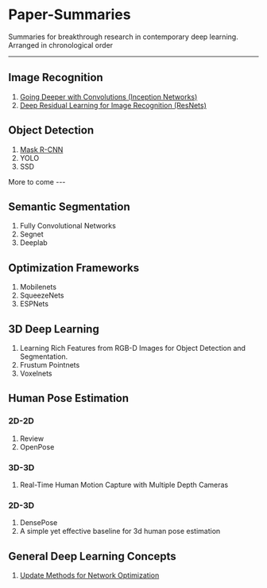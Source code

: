 # Paper-Summaries
Summaries for breakthrough research in contemporary deep learning. Arranged in chronological order

----
## Image Recognition

1. [Going Deeper with Convolutions (Inception Networks)](./image_recognition_frameworks/inception_net/inception_net.md)
2. [Deep Residual Learning for Image Recognition (ResNets)](./image_recognition_frameworks/resnet/resnet.md)

## Object Detection
1. [Mask R-CNN](./object_detection/mask_rcnn/mask_rcnn.md)
2. YOLO
3. SSD

More to come ---
## Semantic Segmentation
1. Fully Convolutional Networks
2. Segnet
3. Deeplab

## Optimization Frameworks
1. Mobilenets
2. SqueezeNets
3. ESPNets

## 3D Deep Learning
1. Learning Rich Features from RGB-D Images for Object Detection and Segmentation.
2. Frustum Pointnets
3. Voxelnets

## Human Pose Estimation
### 2D-2D
1. Review
2. OpenPose

### 3D-3D
1. Real-Time Human Motion Capture with Multiple Depth Cameras

### 2D-3D
1. DensePose
2. A simple yet effective baseline for 3d human pose estimation

## General Deep Learning Concepts
1. [Update Methods for Network Optimization](./Gradient_updates/optimizers.md)

